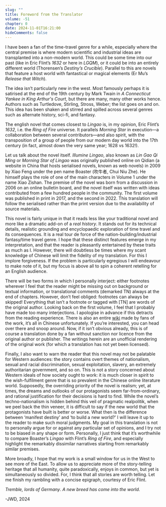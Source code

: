 ```yaml
---
slug: ""
title: Foreword from the Translator
volume: -51
chapter: 0
date: 2024-11-01T16:21:00
hideComments: false
---
```

I have been a fan of the time-travel genre for a while, especially where the central premise is where modern scientific and industrial ideas are transplanted into a non-modern world. This could be some time into our past (like in Eric Flint’s *1632* or here in *LGQM*), or it could be into an entirely different world (Thorensen’s *Destiny’s Crucible*). Parallel to this are novels that feature a host world with fantastical or magical elements (Er Mu’s *Release that Witch*).

The idea isn’t particularly new in the west. Most famously perhaps it is satirised at the end of the 19th century by Mark Twain in *A Connecticut Yankee in King Arthur's Court*, but there are many, many other works hence. Authors such as Turtledove, Stirling, Stross, Weber; the list goes on and on. This idea has been shaken and stirred and spilled across several genres such as alternate history, sci-fi, and fantasy. 

The english novel that comes closest to *Lingao* is, in my opinion, Eric Flint’s *1632*, i.e. the *Ring of Fire* universe. It parallels *Morning Star* in execution—a collaboration between several contributors—and also spirit, with the transposition of a group of people from our modern day world into the 17th century (in fact, almost down the very same year; 1628 vs 1632\!). 

Let us talk about the novel itself. *Illumine Lingao*, also known as *Lin Gao Qi Ming* or *Morning Star of Lingao* was originally published online on Qidian (a website in China that hosts serialised novels, known as web novels) in 2009 by Xiao Feng under the pen name Boaster (吹牛者, Chui Niu Zhe). He himself plays the role of one of the main characters in Volume 1 under the name Xiao Zishan. The premise of the novel was born from a discussion in 2006 on an online bulletin board, and the novel itself was written with ideas contributed from a few hundred people in the community. The first volume was published in print in 2017, and the second in 2022\. This translation will follow the serialised rather than the print version due to the availability of source materials. 

This novel is fairly unique in that it reads less like your traditional novel and more like a dramatic add-on of a *real history*. It stands out for its technical details, realistic grounding and encyclopaedic exploration of time travel and its consequences. It is a real tour de force of the nation-building/industrial fantasy/time travel genre. I hope that these distinct features emerge in my interpretation, and that the reader is pleasantly entertained by these traits as much as I. However, there will doubtless be times where my scant knowledge of Chinese will limit the fidelity of my translation. For this I implore forgiveness. If the problem is particularly egregious I will endeavour to make note of it, but my focus is above all to spin a coherent retelling for an English audience. 

There will be two forms in which I personally interject: either footnotes wherever I feel that the reader might be missing out on background or textual information, or translational comments (demarked TN) always at the end of chapters. However, don’t feel obliged: footnotes can always be skipped\! Everything that isn’t a footnote or tagged with \[TN\] are words of the original author. Looking back on the first volume, I feel that I probably have made too many interjections. I apologise in advance if this detracts from the reading experience. There is also an entire [wiki](https://lgqm.huijiwiki.com/wiki/%E9%A6%96%E9%A1%B5) made by fans of the work, it’s all in Chinese unfortunately. If you’re interested, you can head over there and snoop around. Now, if it isn’t obvious already, this is of course a translation done by a fan without sanction nor licence from the original author or publisher. The writings herein are an unofficial rendering of the original work (for which a translation has not yet been licensed). 

Finally, I also want to warn the reader that this novel may not be palatable for Western audiences: the story contains overt themes of nationalism, sexual and racial discrimination, sexual exploitation, slavery, an extremely authoritarian government, and so on. This is not a story concerned about Western ideals of how society ought to work: it is much closer in spirit to the wish-fulfilment genre that is so prevalent in the Chinese online literature world. Supposedly, the overriding priority of the novel is realism; yet, at times, the dreams and outlooks of our protagonists seem far-from-ordinary, and rational justification for their decisions is hard to find. While the novel’s techno-nationalism is hidden behind this veil of pragmatic realpolitik, when we peel back the thin veneer, it is difficult to say if the new world that the protagonists have built is better or worse. What then is the difference between ‘manifest destiny’ and ‘to build a new world?’ I will leave it up to the reader to make such moral judgments. My goal in this translation is not to personally argue for or against any particular set of opinions, and I try not to be biased in any shape or form. Personally, I just think that it’s worthwhile to compare Boaster’s *Lingao* with Flint’s *Ring of Fire*, and especially highlight the remarkably dissimilar narratives starting from remarkably similar premises. 

More broadly, I hope that my work is a small window for us in the West to see more of the East. To allow us to appreciate more of the story-telling heritage that all humanity, quite paradoxically, enjoys in common, but yet is simultaneously so divided. For, I think that all stories are worth telling. Let me finish my rambling with a concise epigraph, courtesy of Eric Flint.

*Tremble, lords of Germany*. *A new breed has come into the world*.

-JWD, 2024
